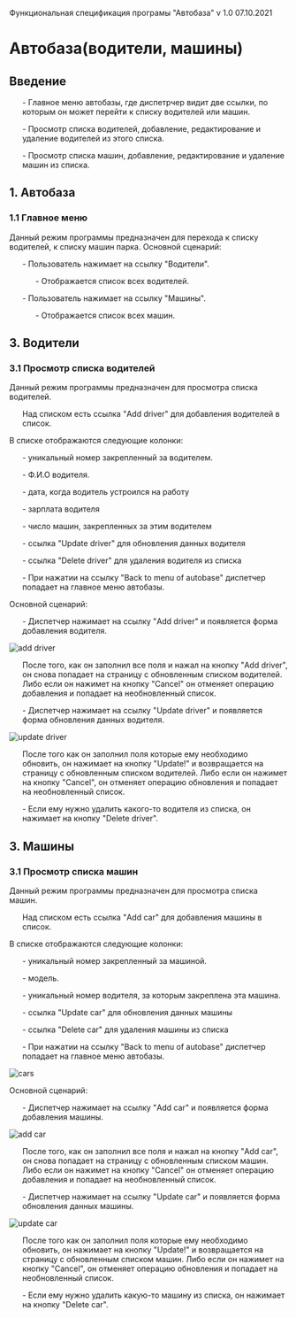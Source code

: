 Функциональная спецификация програмы "Автобаза" v 1.0 07.10.2021

<h1>Автобаза(водители, машины)</h1>
<h2>Введение</h2>
 <ul> - Главное меню автобазы, где диспетрчер видит две ссылки, по которым он может перейти к списку водителей или машин.</ul>
 <ul> - Просмотр списка водителей, добавление, редактирование и удаление водителей из этого списка.</ul>
 <ul> - Просмотр списка машин, добавление, редактирование и удаление машин из списка.</ul>
 
 <h2>1. Автобаза</h2>
 <h3>1.1 Главное меню</h3>
Данный режим программы предназначен для перехода к списку водителей, к списку машин парка.
Основной сценарий:



<ul> - Пользователь нажимает на ссылку "Водители".</ul>
<ul><ul> - Отображается список всех водителей.</ul></ul>

<ul> - Пользователь нажимает на ссылку "Машины".</ul>
<ul><ul> - Отображается список всех машин.</ul></ul>

 <h2>3. Водители</h2>
 <h3>3.1 Просмотр списка водителей</h3>
 Данный режим программы предназначен для просмотра списка водителей.
 <ul>Над списком есть ссылка "Add driver" для добавления водителей в список.</ul>
В списке отображаются следующие колонки:
<ul> - уникальный номер закрепленный за водителем.</ul>
<ul> - Ф.И.О водителя.</ul>
<ul> - дата, когда водитель устроился на работу</ul>
<ul> - зарплата водителя</ul>
<ul> - число машин, закрепленных за этим водителем</ul>
<ul> - ссылка "Update driver" для обновления данных водителя</ul>
<ul> - ссылка "Delete driver" для удаления водителя из списка</ul>
<ul> - При нажатии на ссылку "Back to menu of autobase" диспетчер попадает на главное меню автобазы.</ul>



Основной сценарий:
<ul> - Диспетчер нажимает на ссылку "Add driver" и появляется форма добавления водителя.</ul>

![add driver](https://user-images.githubusercontent.com/67960868/139493727-df644f13-33e9-4496-b294-98f51a2ead62.png)
 
<ul> После того, как он заполнил все поля и нажал на кнопку "Add driver", он снова попадает на страницу с обновленным
списком водителей. Либо если он нажимет на кнопку "Cancel" он отменяет операцию добавления и попадает на необновленный список.</ul>
<ul> - Диспетчер нажимает на ссылку "Update driver" и появляется форма обновления данных водителя.</ul>

![update driver](https://user-images.githubusercontent.com/67960868/139494336-3416c8df-8654-42a7-b16c-f8db2e5b0bfc.png)

<ul> После того как он заполнил поля которые ему необходимо обновить, он нажимает на кнопку "Update!" и возвращается
на страницу с обновленным списком водителей. Либо если он нажимет на кнопку "Cancel", он отменяет операцию обновления и попадает на необновленный список.</ul>
<ul> - Если ему нужно удалить какого-то водителя из списка, он нажимает на кнопку "Delete driver".</ul>

 <h2>3. Машины</h2>
 <h3>3.1 Просмотр списка машин</h3>
 Данный режим программы предназначен для просмотра списка машин.
<ul>Над списком есть ссылка "Add car" для добавления машины в список.</ul>
В списке отображаются следующие колонки:
<ul> - уникальный номер закрепленный за машиной.</ul>
<ul> - модель.</ul>
<ul> - уникальный номер водителя, за которым закреплена эта машина.</ul>
<ul> - ссылка "Update car" для обновления данных машины</ul>
<ul> - ссылка "Delete car" для удаления машины из списка</ul>
<ul> - При нажатии на ссылку "Back to menu of autobase" диспетчер попадает на главное меню автобазы.</ul>

![cars](https://user-images.githubusercontent.com/67960868/139496829-ee2a6110-b0d3-40f9-b0ce-c0808204db55.png)

Основной сценарий:
<ul> - Диспетчер нажимает на ссылку "Add car" и появляется форма добавления машины.</ul>

![add car](https://user-images.githubusercontent.com/67960868/139497392-b10231ed-5692-4267-a2d3-a2410393f031.png)
 
<ul> После того, как он заполнил все поля и нажал на кнопку "Add car", он снова попадает на страницу с обновленным
списком машин. Либо если он нажимет на кнопку "Cancel" он отменяет операцию добавления и попадает на необновленный список.</ul>
<ul> - Диспетчер нажимает на ссылку "Update car" и появляется форма обновления данных машины.</ul>

![update car](https://user-images.githubusercontent.com/67960868/139497699-edf12c68-fe88-4d3c-9b29-b3a80b9490cf.png)

<ul> После того как он заполнил поля которые ему необходимо обновить, он нажимает на кнопку "Update!" и возвращается
на страницу с обновленным списком машин. Либо если он нажимет на кнопку "Cancel", он отменяет операцию обновления и попадает на необновленный список.</ul>
<ul> - Если ему нужно удалить какую-то машину из списка, он нажимает на кнопку "Delete car".</ul>
